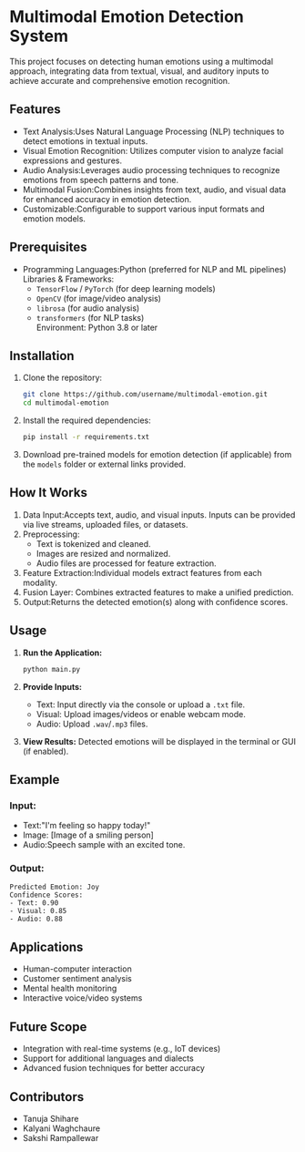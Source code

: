 
# Multimodal Emotion Detection System

This project focuses on detecting human emotions using a multimodal approach, integrating data from textual, visual, and auditory inputs to achieve accurate and comprehensive emotion recognition.  

## Features

- Text Analysis:Uses Natural Language Processing (NLP) techniques to detect emotions in textual inputs.
- Visual Emotion Recognition: Utilizes computer vision to analyze facial expressions and gestures.
- Audio Analysis:Leverages audio processing techniques to recognize emotions from speech patterns and tone.
- Multimodal Fusion:Combines insights from text, audio, and visual data for enhanced accuracy in emotion detection.
- Customizable:Configurable to support various input formats and emotion models.


## Prerequisites
- Programming Languages:Python (preferred for NLP and ML pipelines)
Libraries & Frameworks:  
  - `TensorFlow` / `PyTorch` (for deep learning models)  
  - `OpenCV` (for image/video analysis)  
  - `librosa` (for audio analysis)  
  - `transformers` (for NLP tasks)  
  Environment: Python 3.8 or later


## Installation

1. Clone the repository:
   ```bash
   git clone https://github.com/username/multimodal-emotion.git
   cd multimodal-emotion
   ```
2. Install the required dependencies:
   ```bash
   pip install -r requirements.txt
   ```
3. Download pre-trained models for emotion detection (if applicable) from the `models` folder or external links provided.

## How It Works

1. Data Input:Accepts text, audio, and visual inputs. Inputs can be provided via live streams, uploaded files, or datasets.
2. Preprocessing: 
   - Text is tokenized and cleaned.  
   - Images are resized and normalized.  
   - Audio files are processed for feature extraction.  
3. Feature Extraction:Individual models extract features from each modality.
4. Fusion Layer: Combines extracted features to make a unified prediction.
5. Output:Returns the detected emotion(s) along with confidence scores.

## Usage

1. **Run the Application:**
   ```bash
   python main.py
   ```
2. **Provide Inputs:**  
   - Text: Input directly via the console or upload a `.txt` file.  
   - Visual: Upload images/videos or enable webcam mode.  
   - Audio: Upload `.wav`/`.mp3` files.  

3. **View Results:** Detected emotions will be displayed in the terminal or GUI (if enabled).

## Example

### Input:  
- Text:"I'm feeling so happy today!"  
- Image: [Image of a smiling person]  
- Audio:Speech sample with an excited tone.

### Output:  
```
Predicted Emotion: Joy
Confidence Scores: 
- Text: 0.90 
- Visual: 0.85 
- Audio: 0.88
```
## Applications

- Human-computer interaction
- Customer sentiment analysis
- Mental health monitoring
- Interactive voice/video systems

## Future Scope

- Integration with real-time systems (e.g., IoT devices)
- Support for additional languages and dialects
- Advanced fusion techniques for better accuracy

## Contributors

- Tanuja Shihare 
- Kalyani Waghchaure
- Sakshi Rampallewar  


